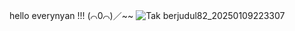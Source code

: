 hello everynyan !!! (⌒0⌒)／~~
![Tak berjudul82_20250109223307](https://github.com/user-attachments/assets/b1dcd8cd-2b04-46a9-b75e-65ef698d4301)

